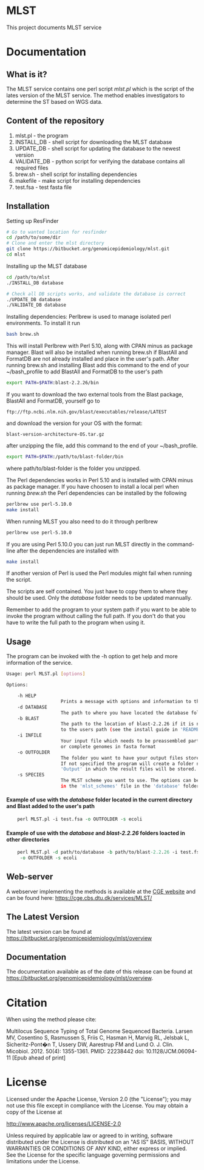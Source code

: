MLST
===================

This project documents MLST service


Documentation
=============

## What is it?

The MLST service contains one perl script *mlst.pl* which is the script of the lates
version of the MLST service. The method enables investigators to determine the ST based on WGS data.

## Content of the repository
1. mlst.pl      - the program
2. INSTALL_DB   - shell script for downloading the MLST database
3. UPDATE_DB    - shell script for updating the database to the newest version
4. VALIDATE_DB  - python script for verifying the database contains all
                  required files 
5. brew.sh      - shell script for installing dependencies
6. makefile     - make script for installing dependencies
7. test.fsa     - test fasta file

## Installation

Setting up ResFinder
```bash
# Go to wanted location for resfinder
cd /path/to/some/dir
# Clone and enter the mlst directory
git clone https://bitbucket.org/genomicepidemiology/mlst.git
cd mlst
```

Installing up the MLST database
```bash
cd /path/to/mlst
./INSTALL_DB database

# Check all DB scripts works, and validate the database is correct
./UPDATE_DB database
./VALIDATE_DB database
```

Installing dependencies:
Perlbrew is used to manage isolated perl environments. To install it run
```bash
bash brew.sh
```

This will install Perlbrew with Perl 5.10, along with CPAN minus as
package manager.
Blast will also be installed when running brew.sh if BlastAll and FormatDB are
not already installed and place in the user's path.
After running brew.sh and installing Blast add this command to the end of your
~/bash_profile to add BlastAll and FormatDB to the user's path

```bash
export PATH=$PATH:blast-2.2.26/bin
```

If you want to download the two external tools from the Blast package, BlastAll
and FormatDB, yourself go to
```url
ftp://ftp.ncbi.nlm.nih.gov/blast/executables/release/LATEST
```

and download the version for your OS with the format:
```url
blast-version-architecture-OS.tar.gz
```

after unzipping the file, add this command to the end of your ~/bash_profile.
```bash
export PATH=$PATH:/path/to/blast-folder/bin
```

where path/to/blast-folder is the folder you unzipped.

The Perl dependencies works in Perl 5.10 and is installed with CPAN minus as
package manager.
If you have choosen to install a local perl when running *brew.sh* the Perl
dependencies can be installed by the following
```bash
perlbrew use perl-5.10.0
make install
```

When running MLST you also need to do it through perlbrew
```bash
perlbrew use perl-5.10.0
```

If you are using Perl 5.10.0 you can just run MLST directly in the command-line
after the dependencies are installed with
```bash
make install
```

If another version of Perl is used the Perl modules might fail when running the script. 

The scripts are self contained. You just have to copy them to where they should
be used. Only the *database* folder needs to be updated mannually.

Remember to add the program to your system path if you want to be able to invoke the 
program without calling the full path.
If you don't do that you have to write the full path to the program when using it.

## Usage

The program can be invoked with the -h option to get help and more information of the service.

```bash
Usage: perl MLST.pl [options]

Options:

    -h HELP
                    Prints a message with options and information to the screen
    -d DATABASE
                    The path to where you have located the database folder
    -b BLAST
                    The path to the location of blast-2.2.26 if it is not added
                    to the users path (see the install guide in 'README.md')
    -i INFILE
                    Your input file which needs to be preassembled partial
                    or complete genomes in fasta format
    -o OUTFOLDER
                    The folder you want to have your output files stored.
                    If not specified the program will create a folder named
                    'Output' in which the result files will be stored.
    -s SPECIES
                    The MLST scheme you want to use. The options can be found
                    in the 'mlst_schemes' file in the 'database' folder
```

#### Example of use with the *database* folder located in the current directory and Blast added to the user's path
```perl
    perl MLST.pl -i test.fsa -o OUTFOLDER -s ecoli
```
#### Example of use with the *database* and *blast-2.2.26* folders loacted in other directories
```perl
    perl MLST.pl -d path/to/database -b path/to/blast-2.2.26 -i test.fsa \
     -o OUTFOLDER -s ecoli
```

## Web-server

A webserver implementing the methods is available at the [CGE website](http://www.genomicepidemiology.org/) and can be found here:
https://cge.cbs.dtu.dk/services/MLST/


## The Latest Version


The latest version can be found at
https://bitbucket.org/genomicepidemiology/mlst/overview

## Documentation


The documentation available as of the date of this release can be found at
https://bitbucket.org/genomicepidemiology/mlst/overview.


Citation
=======

When using the method please cite:

Multilocus Sequence Typing of Total Genome Sequenced Bacteria.
Larsen MV, Cosentino S, Rasmussen S, Friis C, Hasman H, Marvig RL,
Jelsbak L, Sicheritz-Pont�n T, Ussery DW, Aarestrup FM and Lund O.
J. Clin. Micobiol. 2012. 50(4): 1355-1361.
PMID: 22238442         doi: 10.1128/JCM.06094-11
[Epub ahead of print]


License
=======


Licensed under the Apache License, Version 2.0 (the "License");
you may not use this file except in compliance with the License.
You may obtain a copy of the License at

   http://www.apache.org/licenses/LICENSE-2.0

Unless required by applicable law or agreed to in writing, software
distributed under the License is distributed on an "AS IS" BASIS,
WITHOUT WARRANTIES OR CONDITIONS OF ANY KIND, either express or implied.
See the License for the specific language governing permissions and
limitations under the License.
